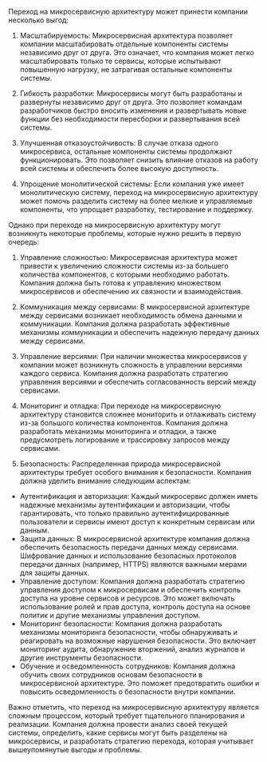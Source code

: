 Переход на микросервисную архитектуру может принести компании несколько выгод:

1. Масштабируемость: Микросервисная архитектура позволяет компании масштабировать отдельные компоненты системы независимо друг от друга. Это означает, что компания может легко масштабировать только те сервисы, которые испытывают повышенную нагрузку, не затрагивая остальные компоненты системы.

2. Гибкость разработки: Микросервисы могут быть разработаны и развернуты независимо друг от друга. Это позволяет командам разработчиков быстро вносить изменения и развертывать новые функции без необходимости пересборки и развертывания всей системы.

3. Улучшенная отказоустойчивость: В случае отказа одного микросервиса, остальные компоненты системы продолжают функционировать. Это позволяет снизить влияние отказов на работу всей системы и обеспечить более высокую доступность.

4. Упрощение монолитической системы: Если компания уже имеет монолитическую систему, переход на микросервисную архитектуру может помочь разделить систему на более мелкие и управляемые компоненты, что упрощает разработку, тестирование и поддержку.

Однако при переходе на микросервисную архитектуру могут возникнуть некоторые проблемы, которые нужно решить в первую очередь:

1. Управление сложностью: Микросервисная архитектура может привести к увеличению сложности системы из-за большего количества компонентов, с которыми необходимо работать. Компания должна быть готова к управлению множеством микросервисов и обеспечению их связности и взаимодействия.

2. Коммуникация между сервисами: В микросервисной архитектуре между сервисами возникает необходимость обмена данными и коммуникации. Компания должна разработать эффективные механизмы коммуникации и обеспечить надежную передачу данных между сервисами.

3. Управление версиями: При наличии множества микросервисов у компании может возникнуть сложность в управлении версиями каждого сервиса. Компания должна разработать стратегию управления версиями и обеспечить согласованность версий между сервисами.

4. Мониторинг и отладка: При переходе на микросервисную архитектуру становится сложнее мониторить и отлаживать систему из-за большого количества компонентов. Компания должна разработать механизмы мониторинга и отладки, а также предусмотреть логирование и трассировку запросов между сервисами.

5. Безопасность: Распределенная природа микросервисной архитектуры требует особого внимания к безопасности. Компания должна уделить внимание следующим аспектам:

- Аутентификация и авторизация: Каждый микросервис должен иметь надежные механизмы аутентификации и авторизации, чтобы гарантировать, что только правильно аутентифицированные пользователи и сервисы имеют доступ к конкретным сервисам или данным.
- Защита данных: В микросервисной архитектуре компания должна обеспечить безопасность передачи данных между сервисами. Шифрование данных и использование безопасных протоколов передачи данных (например, HTTPS) являются важными мерами для защиты данных.
- Управление доступом: Компания должна разработать стратегию управления доступом к микросервисам и обеспечить контроль доступа на уровне сервисов и ресурсов. Это может включать использование ролей и прав доступа, контроль доступа на основе политик и другие механизмы управления доступом.
- Мониторинг безопасности: Компания должна разработать механизмы мониторинга безопасности, чтобы обнаруживать и реагировать на возможные нарушения безопасности. Это включает мониторинг аудита, обнаружение вторжений, анализ журналов и другие инструменты безопасности.
- Обучение и осведомленность сотрудников: Компания должна обучить своих сотрудников основам безопасности в микросервисной архитектуре. Это поможет предотвратить ошибки и повысить осведомленность о безопасности внутри компании.

Важно отметить, что переход на микросервисную архитектуру является сложным процессом, который требует тщательного планирования и реализации. Компания должна провести анализ своей текущей системы, определить, какие сервисы могут быть разделены на микросервисы, и разработать стратегию перехода, которая учитывает вышеупомянутые выгоды и проблемы.
